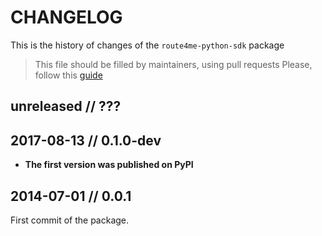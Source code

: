 # CHANGELOG

This is the history of changes of the `route4me-python-sdk` package

> This file should be filled by maintainers, using pull requests
> Please, follow this [guide](http://keepachangelog.com/en/0.3.0/)

## unreleased // ???

## 2017-08-13 // 0.1.0-dev

* **The first version was published on PyPI**

## 2014-07-01 // 0.0.1

First commit of the package.
